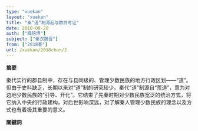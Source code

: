 ```yaml
---
type: "xuekan"
layout: "xuekan"
title: "秦“道”制源起与数目考证"
date: 2018-08-28
auth: ["薛铭博"]
subject: ["秦汉魏晋"]
from: ["2018春"]
url: /xuekan/2018chun/2
---
```


**摘要**      

秦代实行的郡县制中，存在与县同级的、管理少数民族的地方行政区划——“道”。但由于史料缺乏，长期以来对“道”制的研究较少。秦代“道”制源自“荒道”，意为对边地少数民族的“引导、开化”。它结束了先秦时期对少数民族宽泛的统治方式，将它纳入中央的行政建构，对后世影响深远，对了解秦人管理少数民族的理念以及方式也有着极其重要的意义。


**關鍵詞**
